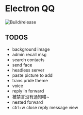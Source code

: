 # Electron QQ

![Build/release](https://github.com/Clansty/electron-qq/workflows/Build/release/badge.svg)

## TODOS
- background image
- admin recall msg
- search contacts
- send face
- headless server
- paste picture to add
- trans pride theme
- voice
- reply in forward
- 被禁言没有通知喵~
- nested forward
- ctrl+w close reply message view
